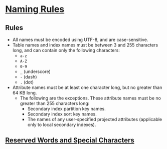 # [Naming Rules](https://docs.aws.amazon.com/amazondynamodb/latest/developerguide/HowItWorks.NamingRulesDataTypes.html#HowItWorks.NamingRules)
## Rules
-   All names must be encoded using UTF-8, and are case-sensitive.
-   Table names and index names must be between 3 and 255 characters long, and can contain only the following characters:
    -   `a-z`
    -   `A-Z`
    -   `0-9`
    -   `_`  (underscore)
    -   `-`  (dash)
    -   `.`  (dot)
-   Attribute names must be at least one character long, but no greater than 64 KB long.
	- The following are the exceptions. These attribute names must be no greater than 255 characters long:
	    -   Secondary index partition key names.
	    -   Secondary index sort key names.
	    -   The names of any user-specified projected attributes (applicable only to local secondary indexes).


## [Reserved Words and Special Characters](https://docs.aws.amazon.com/amazondynamodb/latest/developerguide/ReservedWords.html)

<!--stackedit_data:
eyJoaXN0b3J5IjpbLTE2NjQ1NTE5OV19
-->